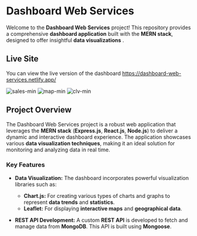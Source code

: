 # **Dashboard Web Services**

Welcome to the **Dashboard Web Services** project! This repository provides a comprehensive **dashboard application** built with the **MERN stack**, designed to offer insightful **data visualizations** .

## **Live Site**

You can view the live version of the dashboard https://dashboard-web-services.netlify.app/


![sales-min](https://github.com/user-attachments/assets/0fd13b0f-5d83-4d63-856a-2e95b829635c)
![map-min](https://github.com/user-attachments/assets/f1a47219-88b2-416f-a441-b4e48bf38844)
![clv-min](https://github.com/user-attachments/assets/d2cddf71-0588-48d4-8160-95d0b35f5bbf)


## **Project Overview**

The Dashboard Web Services project is a robust web application that leverages the **MERN stack** (**Express.js**, **React.js**, **Node.js**) to deliver a dynamic and interactive dashboard experience. The application showcases various **data visualization techniques**, making it an ideal solution for monitoring and analyzing data in real time.

### **Key Features**

- **Data Visualization:** The dashboard incorporates powerful visualization libraries such as:
  - **Chart.js:** For creating various types of charts and graphs to represent **data trends** and **statistics**.
  - **Leaflet:** For displaying **interactive maps** and **geographical data**.

- **REST API Development:** A custom **REST API** is developed to fetch and manage data from **MongoDB**. This API is built using **Mongoose**.
